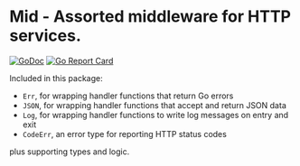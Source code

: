 # Mid - Assorted middleware for HTTP services.

[![GoDoc](https://godoc.org/github.com/bobg/mid?status.svg)](https://godoc.org/github.com/bobg/mid)
[![Go Report Card](https://goreportcard.com/badge/github.com/bobg/mid)](https://goreportcard.com/report/github.com/bobg/mid)

Included in this package:

- `Err`, for wrapping handler functions that return Go errors
- `JSON`, for wrapping handler functions that accept and return JSON data
- `Log`, for wrapping handler functions to write log messages on entry and exit
- `CodeErr`, an error type for reporting HTTP status codes

plus supporting types and logic.
